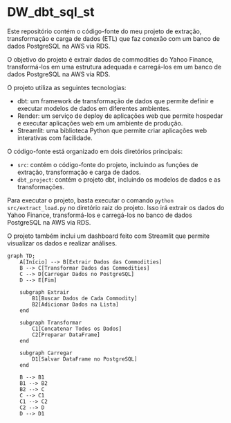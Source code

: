 # DW_dbt_sql_st

Este repositório contém o código-fonte do meu projeto de extração, transformação e carga de dados (ETL) que faz conexão com um banco de dados PostgreSQL na AWS via RDS.

O objetivo do projeto é extrair dados de commodities do Yahoo Finance, transformá-los em uma estrutura adequada e carregá-los em um banco de dados PostgreSQL na AWS via RDS.

O projeto utiliza as seguintes tecnologias:

* dbt: um framework de transformação de dados que permite definir e executar modelos de dados em diferentes ambientes.
* Render: um serviço de deploy de aplicações web que permite hospedar e executar aplicações web em um ambiente de produção.
* Streamlit: uma biblioteca Python que permite criar aplicações web interativas com facilidade.

O código-fonte está organizado em dois diretórios principais:

* `src`: contém o código-fonte do projeto, incluindo as funções de extração, transformação e carga de dados.
* `dbt_project`: contém o projeto dbt, incluindo os modelos de dados e as transformações.

Para executar o projeto, basta executar o comando `python src/extract_load.py` no diretório raiz do projeto. Isso irá extrair os dados do Yahoo Finance, transformá-los e carregá-los no banco de dados PostgreSQL na AWS via RDS.

O projeto também inclui um dashboard feito com Streamlit que permite visualizar os dados e realizar análises.

```mermaid
graph TD;
    A[Início] --> B[Extrair Dados das Commodities]
    B --> C[Transformar Dados das Commodities]
    C --> D[Carregar Dados no PostgreSQL]
    D --> E[Fim]

    subgraph Extrair
        B1[Buscar Dados de Cada Commodity]
        B2[Adicionar Dados na Lista]
    end

    subgraph Transformar
        C1[Concatenar Todos os Dados]
        C2[Preparar DataFrame]
    end

    subgraph Carregar
        D1[Salvar DataFrame no PostgreSQL]
    end

    B --> B1
    B1 --> B2
    B2 --> C
    C --> C1
    C1 --> C2
    C2 --> D
    D --> D1
    
```
